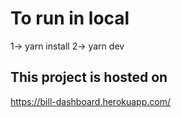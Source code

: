 # To run in local
1-> yarn install
2-> yarn dev

## This project is hosted on
https://bill-dashboard.herokuapp.com/
